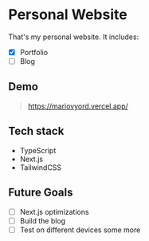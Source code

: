 # Personal Website

That's my personal website. It includes:

- [x] Portfolio
- [ ] Blog

## Demo

> <https://mariovyord.vercel.app/>

## Tech stack

- TypeScript
- Next.js
- TailwindCSS

## Future Goals

- [ ] Next.js optimizations
- [ ] Build the blog
- [ ] Test on different devices some more
